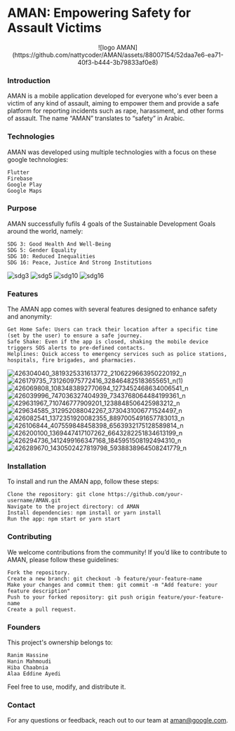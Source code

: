 # AMAN: Empowering Safety for Assault Victims

<!DOCTYPE html>
<html><head></head><body>
<center>
    ![logo AMAN](https://github.com/nattycoder/AMAN/assets/88007154/52daa7e6-ea71-40f3-b444-3b79833af0e8)
</center>
</body>
</html>

### Introduction

AMAN is a mobile application developed for everyone who's ever been a victim of any kind of assault, aiming to empower them and provide a safe platform for reporting incidents such as rape, harassment, and other forms of assault. The name “AMAN” translates to “safety” in Arabic.

### Technologies

AMAN was developed using multiple technologies with a focus on these google technologies:

    Flutter
    Firebase
    Google Play
    Google Maps

### Purpose

AMAN successfully fufils 4 goals of the Sustainable Development Goals around the world, namely:

    SDG 3: Good Health And Well-Being
    SDG 5: Gender Equality
    SDG 10: Reduced Inequalities
    SDG 16: Peace, Justice And Strong Institutions
    
![sdg3](https://github.com/nattycoder/AMAN/assets/88007154/d5b45c19-f102-4cd2-b3af-efff4a7ac0ef)
![sdg5](https://github.com/nattycoder/AMAN/assets/88007154/73da5f02-cd7b-4774-aeb7-47723bcd2284)
![sdg10](https://github.com/nattycoder/AMAN/assets/88007154/65e8a4e0-fa30-45d0-a9ef-24aa51e1d020)
![sdg16](https://github.com/nattycoder/AMAN/assets/88007154/4f972770-7152-456e-a113-6dc00555774c)

### Features

The AMAN app comes with several features designed to enhance safety and anonymity:

    Get Home Safe: Users can track their location after a specific time (set by the user) to ensure a safe journey.
    Safe Shake: Even if the app is closed, shaking the mobile device triggers SOS alerts to pre-defined contacts.
    Helplines: Quick access to emergency services such as police stations, hospitals, fire brigades, and pharmacies.

![426304040_3819325331613772_2106229663950220192_n](https://github.com/nattycoder/AMAN/assets/88007154/a6a17245-6f65-4b97-9432-9dbac3836e8d)
![426179735_731260975772416_328464825183655651_n(1)](https://github.com/nattycoder/AMAN/assets/88007154/4e1e531b-1ca0-495b-87b8-e373a371bebd)
![426069808_1083483892770694_1273452468634006541_n](https://github.com/nattycoder/AMAN/assets/88007154/9e725063-f7d3-4409-b5fb-4cbfab33e6b3)
![426039996_747036327404939_7343768064484199361_n](https://github.com/nattycoder/AMAN/assets/88007154/0af5e6b2-ed02-4fa0-9d18-9c31fbb8dde9)
![429631967_710746777909201_1238848506425983212_n](https://github.com/nattycoder/AMAN/assets/88007154/e4883f88-f076-41e6-ac60-a65732ae6c61)
![429634585_312952088042267_3730431006771524497_n](https://github.com/nattycoder/AMAN/assets/88007154/45e47a81-999f-4ca0-a143-9c06ac295451)
![426082541_1372351920082355_8897005491657783013_n](https://github.com/nattycoder/AMAN/assets/88007154/209b5f39-e147-4263-9730-032d07c99e35)
![426106844_407559848458398_6563932175128589814_n](https://github.com/nattycoder/AMAN/assets/88007154/0dab0fd9-829d-4dc1-b033-3f8ea775660e)
![426200100_1369447417107262_6643282251834613199_n](https://github.com/nattycoder/AMAN/assets/88007154/543beb00-4225-4112-8ceb-2d80d60edd3d)
![426294736_1412499166347168_1845951508192494310_n](https://github.com/nattycoder/AMAN/assets/88007154/f21abc5b-079a-4850-a1ec-f8a58b0e38ef)
![426289670_1430502427819798_5938838964508241779_n](https://github.com/nattycoder/AMAN/assets/88007154/21c2df5d-0c85-46d1-8625-9e1bdc291f47)

### Installation

To install and run the AMAN app, follow these steps:

    Clone the repository: git clone https://github.com/your-username/AMAN.git
    Navigate to the project directory: cd AMAN
    Install dependencies: npm install or yarn install
    Run the app: npm start or yarn start

### Contributing

We welcome contributions from the community! If you’d like to contribute to AMAN, please follow these guidelines:

    Fork the repository.
    Create a new branch: git checkout -b feature/your-feature-name
    Make your changes and commit them: git commit -m "Add feature: your feature description"
    Push to your forked repository: git push origin feature/your-feature-name
    Create a pull request.

### Founders

This project's ownership belongs to:

    Ranim Hassine
    Hanin Mahmoudi
    Hiba Chaabnia
    Alaa Eddine Ayedi
    
Feel free to use, modify, and distribute it.

### Contact

For any questions or feedback, reach out to our team at aman@google.com.
